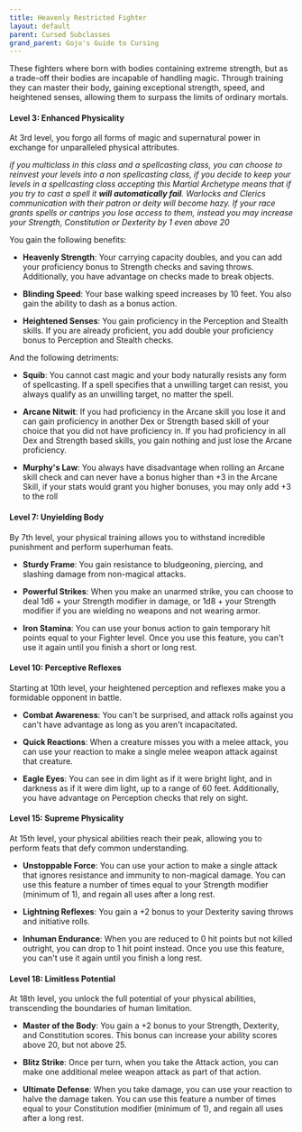 ```yaml
---
title: Heavenly Restricted Fighter
layout: default
parent: Cursed Subclasses
grand_parent: Gojo's Guide to Cursing
---
```

These fighters where born with bodies containing extreme strength, but as a trade-off their bodies are incapable of handling magic. Through training they can master their body, gaining exceptional strength, speed, and heightened senses, allowing them to surpass the limits of ordinary mortals.

#### Level 3: Enhanced Physicality

At 3rd level, you forgo all forms of magic and supernatural power in exchange for unparalleled physical attributes. 

_if you multiclass in this class and a spellcasting class, you can choose to reinvest your levels into a non spellcasting class, if you decide to keep your levels in a spellcasting class accepting this Martial Archetype means that if you try to cast a spell it **will automatically fail**. Warlocks and Clerics communication with their patron or deity will become hazy. If your race grants spells or cantrips you lose access to them, instead you may increase your Strength, Constitution or Dexterity by 1 even above 20_

You gain the following benefits:

- **Heavenly Strength**: Your carrying capacity doubles, and you can add your proficiency bonus to Strength checks and saving throws. Additionally, you have advantage on checks made to break objects.
    
- **Blinding Speed**: Your base walking speed increases by 10 feet. You also gain the ability to dash as a bonus action.
    
- **Heightened Senses**: You gain proficiency in the Perception and Stealth skills. If you are already proficient, you add double your proficiency bonus to Perception and Stealth checks.
    

And the following detriments:

- **Squib**: You cannot cast magic and your body naturally resists any form of spellcasting. If a spell specifies that a unwilling target can resist, you always qualify as an unwilling target, no matter the spell.

- **Arcane Nitwit**: If you had proficiency in the Arcane skill you lose it and can gain proficiency in another Dex or Strength based skill of your choice that you did not have proficiency in. If you had proficiency in all Dex and Strength based skills, you gain nothing and just lose the Arcane proficiency. 

- **Murphy's Law**: You always have disadvantage when rolling an Arcane skill check and can never have a bonus higher than +3 in the Arcane Skill, if your stats would grant you higher bonuses, you may only add +3 to the roll

#### Level 7: Unyielding Body

By 7th level, your physical training allows you to withstand incredible punishment and perform superhuman feats.

- **Sturdy Frame**: You gain resistance to bludgeoning, piercing, and slashing damage from non-magical attacks.
    
- **Powerful Strikes**: When you make an unarmed strike, you can choose to deal 1d6 + your Strength modifier in damage, or 1d8 + your Strength modifier if you are wielding no weapons and not wearing armor.
    
- **Iron Stamina**: You can use your bonus action to gain temporary hit points equal to your Fighter level. Once you use this feature, you can't use it again until you finish a short or long rest.
    

#### Level 10: Perceptive Reflexes

Starting at 10th level, your heightened perception and reflexes make you a formidable opponent in battle.

- **Combat Awareness**: You can't be surprised, and attack rolls against you can't have advantage as long as you aren't incapacitated.
    
- **Quick Reactions**: When a creature misses you with a melee attack, you can use your reaction to make a single melee weapon attack against that creature.
    
- **Eagle Eyes**: You can see in dim light as if it were bright light, and in darkness as if it were dim light, up to a range of 60 feet. Additionally, you have advantage on Perception checks that rely on sight.
    

#### Level 15: Supreme Physicality

At 15th level, your physical abilities reach their peak, allowing you to perform feats that defy common understanding.

- **Unstoppable Force**: You can use your action to make a single attack that ignores resistance and immunity to non-magical damage. You can use this feature a number of times equal to your Strength modifier (minimum of 1), and regain all uses after a long rest.
    
- **Lightning Reflexes**: You gain a +2 bonus to your Dexterity saving throws and initiative rolls.
    
- **Inhuman Endurance**: When you are reduced to 0 hit points but not killed outright, you can drop to 1 hit point instead. Once you use this feature, you can't use it again until you finish a long rest.
    

#### Level 18: Limitless Potential

At 18th level, you unlock the full potential of your physical abilities, transcending the boundaries of human limitation.

- **Master of the Body**: You gain a +2 bonus to your Strength, Dexterity, and Constitution scores. This bonus can increase your ability scores above 20, but not above 25.
    
- **Blitz Strike**: Once per turn, when you take the Attack action, you can make one additional melee weapon attack as part of that action.
    
- **Ultimate Defense**: When you take damage, you can use your reaction to halve the damage taken. You can use this feature a number of times equal to your Constitution modifier (minimum of 1), and regain all uses after a long rest.